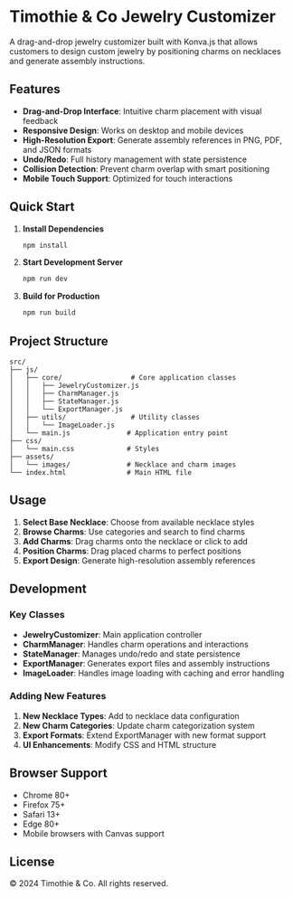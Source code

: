 # Timothie & Co Jewelry Customizer

A drag-and-drop jewelry customizer built with Konva.js that allows customers to design custom jewelry by positioning charms on necklaces and generate assembly instructions.

## Features

- **Drag-and-Drop Interface**: Intuitive charm placement with visual feedback
- **Responsive Design**: Works on desktop and mobile devices
- **High-Resolution Export**: Generate assembly references in PNG, PDF, and JSON formats
- **Undo/Redo**: Full history management with state persistence
- **Collision Detection**: Prevent charm overlap with smart positioning
- **Mobile Touch Support**: Optimized for touch interactions

## Quick Start

1. **Install Dependencies**
   ```bash
   npm install
   ```

2. **Start Development Server**
   ```bash
   npm run dev
   ```

3. **Build for Production**
   ```bash
   npm run build
   ```

## Project Structure

```
src/
├── js/
│   ├── core/                 # Core application classes
│   │   ├── JewelryCustomizer.js
│   │   ├── CharmManager.js
│   │   ├── StateManager.js
│   │   └── ExportManager.js
│   ├── utils/                # Utility classes
│   │   └── ImageLoader.js
│   └── main.js              # Application entry point
├── css/
│   └── main.css             # Styles
├── assets/
│   └── images/              # Necklace and charm images
└── index.html               # Main HTML file
```

## Usage

1. **Select Base Necklace**: Choose from available necklace styles
2. **Browse Charms**: Use categories and search to find charms
3. **Add Charms**: Drag charms onto the necklace or click to add
4. **Position Charms**: Drag placed charms to perfect positions
5. **Export Design**: Generate high-resolution assembly references

## Development

### Key Classes

- **JewelryCustomizer**: Main application controller
- **CharmManager**: Handles charm operations and interactions
- **StateManager**: Manages undo/redo and state persistence
- **ExportManager**: Generates export files and assembly instructions
- **ImageLoader**: Handles image loading with caching and error handling

### Adding New Features

1. **New Necklace Types**: Add to necklace data configuration
2. **New Charm Categories**: Update charm categorization system
3. **Export Formats**: Extend ExportManager with new format support
4. **UI Enhancements**: Modify CSS and HTML structure

## Browser Support

- Chrome 80+
- Firefox 75+
- Safari 13+
- Edge 80+
- Mobile browsers with Canvas support

## License

© 2024 Timothie & Co. All rights reserved.